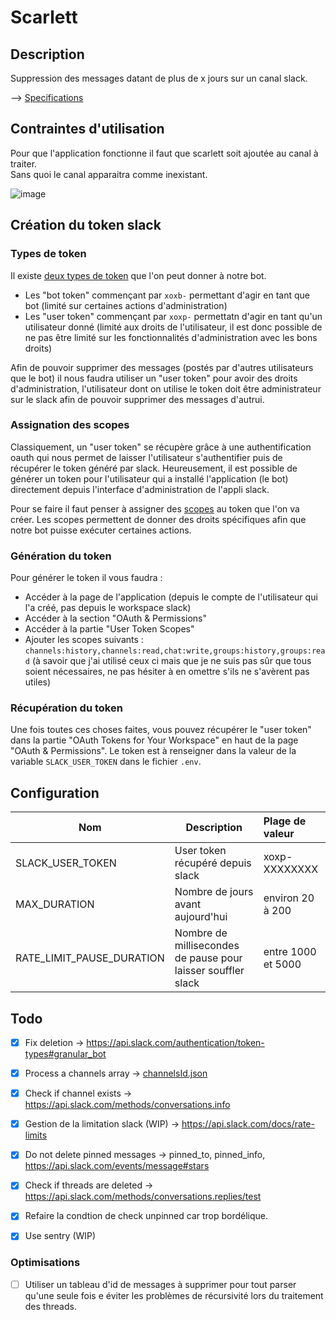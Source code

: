 # Scarlett

## Description

Suppression des messages datant de plus de x jours sur un canal slack.

--> [Specifications](https://pewter-word-081.notion.site/Scarlett-774b2b66bd094b949c3e07240d7751a8)


## Contraintes d'utilisation

Pour que l'application fonctionne il faut que scarlett soit ajoutée au canal à traiter.  
Sans quoi le canal apparaitra comme inexistant.  

![image](https://user-images.githubusercontent.com/58939550/163546409-f23db2dd-60d1-428e-a20e-a77f39830003.png)


## Création du token slack

### Types de token

Il existe [deux types de token](https://api.slack.com/authentication/token-types#granular_bot) que l'on peut donner à notre bot.
  - Les "bot token" commençant par `xoxb-` permettant d'agir en tant que bot (limité sur certaines actions d'administration)
  - Les "user token" commençant par `xoxp-` permettatn d'agir en tant qu'un utilisateur donné (limité aux droits de l'utilisateur, il est donc possible de ne pas être limité sur les fonctionnalités d'administration avec les bons droits)

Afin de pouvoir supprimer des messages (postés par d'autres utilisateurs que le bot) il nous faudra utiliser un "user token" pour avoir des droits d'administration, l'utilisateur dont on utilise le token doit être administrateur sur le slack afin de pouvoir supprimer des messages d'autrui.

### Assignation des scopes

Classiquement, un "user token" se récupère grâce à une authentification oauth qui nous permet de laisser l'utilisateur s'authentifier puis de récupérer le token généré par slack. 
Heureusement, il est possible de générer un token pour l'utilisateur qui a installé l'application (le bot) directement depuis l'interface d'administration de l'appli slack.

Pour se faire il faut penser à assigner des [scopes](https://api.slack.com/legacy/oauth-scopes) au token que l'on va créer.
Les scopes permettent de donner des droits spécifiques afin que notre bot puisse exécuter certaines actions.

### Génération du token

Pour générer le token il vous faudra : 
  - Accéder à la page de l'application (depuis le compte de l'utilisateur qui l'a créé, pas depuis le workspace slack)
  - Accéder à la section "OAuth & Permissions"
  - Accéder à la partie "User Token Scopes"
  - Ajouter les scopes suivants : `channels:history,channels:read,chat:write,groups:history,groups:read` (à savoir que j'ai utilisé ceux ci mais que je ne suis pas sûr que tous soient nécessaires, ne pas hésiter à en omettre s'ils ne s'avèrent pas utiles)

### Récupération du token

Une fois toutes ces choses faites, vous pouvez récupérer le "user token" dans la partie "OAuth Tokens for Your Workspace" en haut de la page "OAuth & Permissions".
Le token est à renseigner dans la valeur de la variable `SLACK_USER_TOKEN` dans le fichier `.env`.


## Configuration

| Nom                     |              Description          |                  Plage de valeur                  |
|-------------------------|---------------------------------|:--------------------------------------------------|
SLACK_USER_TOKEN          | User token récupéré depuis slack  | xoxp-XXXXXXXX                                     |
MAX_DURATION              | Nombre de jours avant aujourd'hui | environ 20 à 200                                  |
RATE_LIMIT_PAUSE_DURATION | Nombre de millisecondes de pause pour laisser souffler slack |   entre 1000 et 5000   |


## Todo

- [x] Fix deletion -> https://api.slack.com/authentication/token-types#granular_bot
- [x] Process a channels array -> [channelsId.json](channelsId.json)
- [x] Check if channel exists -> https://api.slack.com/methods/conversations.info
- [x] Gestion de la limitation slack (WIP) -> https://api.slack.com/docs/rate-limits
- [x] Do not delete pinned messages -> pinned_to, pinned_info, https://api.slack.com/events/message#stars
- [x] Check if threads are deleted -> https://api.slack.com/methods/conversations.replies/test
- [x] Refaire la condtion de check unpinned car trop bordélique.
- [x] Use sentry (WIP)


### Optimisations

- [ ] Utiliser un tableau d'id de messages à supprimer pour tout parser qu'une seule fois e éviter les problèmes de récursivité lors du traitement des threads.